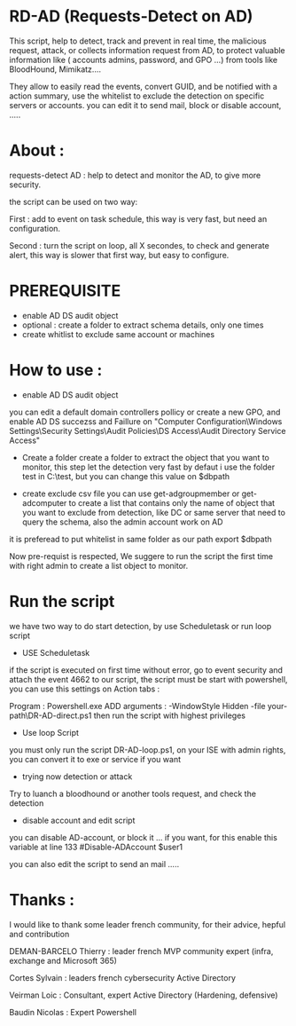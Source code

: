 # RD-AD (Requests-Detect on AD)

This script, help to detect, track and prevent in real time, the malicious request, attack, or collects information request from AD,  to protect valuable information like ( accounts admins, password, and GPO ...) from tools like BloodHound, Mimikatz....

They allow to easily read the events, convert GUID, and be notified with a action summary, use the whitelist to exclude the detection on specific servers or accounts.
you can edit it to send mail, block or disable account, .....

# About :

requests-detect AD : help to detect and monitor the AD, to give more security.

the script can be used on two way: 

First : add to event on task schedule, this way is very fast, but need an configuration.

Second : turn the script on loop, all X secondes, to check and generate alert, this way is slower that first way, but easy to configure.


# PREREQUISITE 

* enable AD DS audit object
* optional : create a folder to extract schema details, only one times
* create whitlist to exclude same account or machines 

# How to use :

* enable AD DS audit object

you can edit a default domain controllers pollicy or create a new GPO, and enable AD DS succezss and Faillure on 
"Computer Configuration\Windows Settings\Security Settings\Audit Policies\DS Access\Audit Directory Service Access"

* Create a folder 
create a folder to extract the object that you want to monitor, this step let the detection very fast
by defaut i use the folder test in C:\test, but you can change this value on $dbpath

* create exclude csv file
you can use get-adgroupmember or get-adcomputer to create a list that contains only the name of object that you want to exclude from detection, like DC or same server that need to query the schema, also the admin account work on AD

it is preferead to put whitelist in same folder as our path export $dbpath

Now pre-requist is respected, We suggere to run the script the first time with right admin to create a list object to monitor.


# Run the script

we have two way to do start detection, by use Scheduletask or run loop script

* USE Scheduletask

if the script is executed on first time without error, go to event security and attach the event 4662 to our script, the script must be start with powershell, you can use this settings on Action tabs :

Program : Powershell.exe
ADD arguments : -WindowStyle Hidden -file your-path\DR-AD-direct.ps1
then run the script with highest privileges

* Use loop Script

you must only run the script DR-AD-loop.ps1, on your ISE with admin rights, you can convert it to exe or service if you want

* trying now detection or attack

Try to luanch a bloodhound or another tools request, and check the detection

* disable account and edit script

you can disable AD-account, or block it ... if you want, for this enable this variable at line 133 #Disable-ADAccount $user1

you can also edit the script to send an mail .....

# Thanks  :

I would like to thank some leader french community, for their advice, hepful and contribution

DEMAN-BARCELO Thierry : leader french MVP community expert (infra, exchange and Microsoft 365)

Cortes Sylvain  : leaders french cybersecurity Active Directory

Veirman Loic  : Consultant, expert Active Directory (Hardening, defensive)

Baudin Nicolas : Expert Powershell
